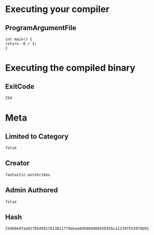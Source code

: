 # Executing your compiler

## ProgramArgumentFile

```
int main() {
return -6 / 3;
}
```

# Executing the compiled binary

## ExitCode

```
254
```

# Meta

## Limited to Category

```
false
```

## Creator

```
fantastic-antshrikes
```

## Admin Authored

```
false
```

## Hash

```
25468e4faa917854561fb13811779deaa0d588d46043b92bca12397553978b91
```
